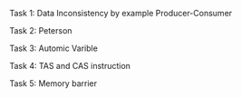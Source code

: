 Task 1: Data Inconsistency by example  Producer-Consumer

Task 2: Peterson

Task 3: Automic Varible

Task 4: TAS and CAS instruction

Task 5: Memory barrier
